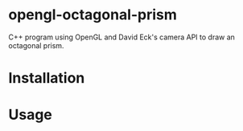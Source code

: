 # opengl-octagonal-prism
C++ program using OpenGL and David Eck's camera API to draw an octagonal prism.

# Installation

# Usage
